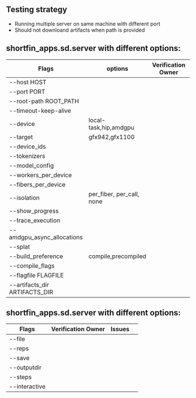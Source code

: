 ## Testing strategy

- Running multiple server on same machine with different port
- Should not downloand artifacts when path is provided

## shortfin_apps.sd.server with different options:


| Flags | options |Verification Owner|Issues|
|---|---|---|---|
|--host HOST |
|--port PORT |
|--root-path ROOT_PATH |
|--timeout-keep-alive |
|--device | local-task,hip,amdgpu |
|--target | gfx942,gfx1100 |
|--device_ids |
|--tokenizers |
|--model_config |
| --workers_per_device | 
| --fibers_per_device |
| --isolation |	per_fiber, per_call, none |
| --show_progress  |
| --trace_execution | 
| --amdgpu_async_allocations |
| --splat   |
| --build_preference | compile,precompiled |
| --compile_flags |
| --flagfile FLAGFILE |  
| --artifacts_dir ARTIFACTS_DIR |



## shortfin_apps.sd.server with different options:

| Flags | Verification Owner|Issues||
|---|---|---|---|
|--file|
|--reps|
|--save|
|--outputdir|
|--steps|
|--interactive|
